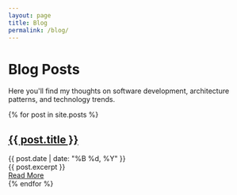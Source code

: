 ```yaml
---
layout: page
title: Blog
permalink: /blog/
---
```


# Blog Posts

Here you'll find my thoughts on software development, architecture patterns, and technology trends.

<div class="posts">
  {% for post in site.posts %}
    <article class="post">
      <h2><a href="{{ site.baseurl }}{{ post.url }}">{{ post.title }}</a></h2>
      <div class="date">
        {{ post.date | date: "%B %d, %Y" }}
      </div>
      <div class="entry">
        {{ post.excerpt }}
      </div>
      <a href="{{ site.baseurl }}{{ post.url }}" class="read-more">Read More</a>
    </article>
  {% endfor %}
</div> 